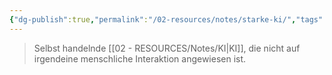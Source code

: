 ```yaml
---
{"dg-publish":true,"permalink":"/02-resources/notes/starke-ki/","tags":["informatik/AI","GFN/prüfungsrelevant/AP1/vorbereitung"],"noteIcon":"","updated":"2025-09-10T16:27:55.000+02:00"}
---
```


>Selbst handelnde [[02 - RESOURCES/Notes/KI\|KI]], die nicht auf
irgendeine menschliche Interaktion angewiesen ist.